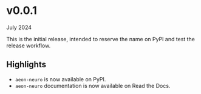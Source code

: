 # v0.0.1

July 2024

This is the initial release, intended to reserve the name on PyPI and test the release workflow.

## Highlights

- `aeon-neuro` is now available on PyPI.
- `aeon-neuro` documentation is now available on Read the Docs.
